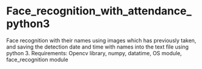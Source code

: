 # Face_recognition_with_attendance_python3
Face recognition with their names using images which has previously taken, and saving the detection date and time with names into the text file using python 3. Requirements: Opencv library, numpy, datatime, OS module, face_recognition module
